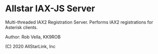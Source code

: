 # Allstar IAX-JS Server

Multi-threaded IAX2 Registration Server. Performs IAX2 registrations for Asterisk clients.

Author: Rob Vella, KK9ROB

(C) 2020 AllStarLink, Inc
